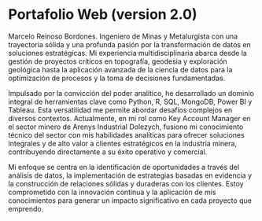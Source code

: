 # Portafolio Web (version 2.0)
Marcelo Reinoso Bordones.
Ingeniero de Minas y Metalurgista con una trayectoria sólida y una profunda pasión por la transformación de datos en soluciones estratégicas. Mi experiencia multidisciplinaria abarca desde la gestión de proyectos críticos en topografía, geodesia y exploración geológica hasta la aplicación avanzada de la ciencia de datos para la optimización de procesos y la toma de decisiones fundamentadas.

Impulsado por la convicción del poder analítico, he desarrollado un dominio integral de herramientas clave como Python, R, SQL, MongoDB, Power BI y Tableau. Esta versatilidad me permite abordar desafíos complejos en diversos contextos. Actualmente, en mi rol como Key Account Manager en el sector minero de Arenys Industrial Dolezych, fusiono mi conocimiento técnico del sector con mis habilidades analíticas para ofrecer soluciones integrales y de alto valor a clientes estratégicos en la industria minera, contribuyendo directamente a su éxito operativo y comercial.

Mi enfoque se centra en la identificación de oportunidades a través del análisis de datos, la implementación de estrategias basadas en evidencia y la construcción de relaciones sólidas y duraderas con los clientes. Estoy comprometido con la innovación continua y la aplicación de mis conocimientos para generar un impacto significativo en cada proyecto que emprendo.
